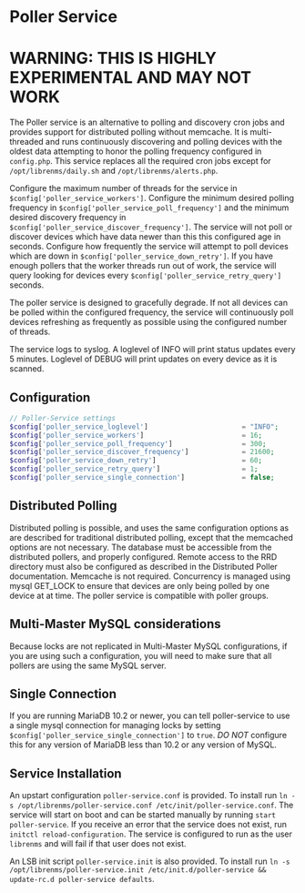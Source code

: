 # Poller Service

# WARNING: THIS IS HIGHLY EXPERIMENTAL AND MAY NOT WORK

The Poller service is an alternative to polling and discovery cron jobs and provides support for distributed polling without memcache. It is multi-threaded and runs continuously discovering and polling devices with the oldest data attempting to honor the polling frequency configured in `config.php`. This service replaces all the required cron jobs except for `/opt/librenms/daily.sh` and `/opt/librenms/alerts.php`.

Configure the maximum number of threads for the service in `$config['poller_service_workers']`. Configure the minimum desired polling frequency in `$config['poller_service_poll_frequency']` and the minimum desired discovery frequency in `$config['poller_service_discover_frequency']`. The service will not poll or discover devices which have data newer than this this configured age in seconds. Configure how frequently the service will attempt to poll devices which are down in `$config['poller_service_down_retry']`. If you have enough pollers that the worker threads run out of work, the service will query looking for devices every `$config['poller_service_retry_query']` seconds.

The poller service is designed to gracefully degrade. If not all devices can be polled within the configured frequency, the service will continuously poll devices refreshing as frequently as possible using the configured number of threads.

The service logs to syslog. A loglevel of INFO will print status updates every 5 minutes. Loglevel of DEBUG will print updates on every device as it is scanned.

## Configuration
```php
// Poller-Service settings
$config['poller_service_loglevel']                       = "INFO";
$config['poller_service_workers']                        = 16;
$config['poller_service_poll_frequency']                 = 300;
$config['poller_service_discover_frequency']             = 21600;
$config['poller_service_down_retry']                     = 60;
$config['poller_service_retry_query']                    = 1;
$config['poller_service_single_connection']              = false;
```

## Distributed Polling
Distributed polling is possible, and uses the same configuration options as are described for traditional distributed polling, except that the memcached options are not necessary. The database must be accessible from the distributed pollers, and properly configured. Remote access to the RRD directory must also be configured as described in the Distributed Poller documentation. Memcache is not required. Concurrency is managed using mysql GET_LOCK to ensure that devices are only being polled by one device at at time. The poller service is compatible with poller groups.

## Multi-Master MySQL considerations
Because locks are not replicated in Multi-Master MySQL configurations, if you are using such a configuration, you will need to make sure that all pollers are using the same MySQL server.

## Single Connection
If you are running MariaDB 10.2 or newer, you can tell poller-service to use a single mysql connection for managing locks by setting `$config['poller_service_single_connection']` to `true`. *DO NOT* configure this for any version of MariaDB less than 10.2 or any version of MySQL.

## Service Installation
An upstart configuration `poller-service.conf` is provided. To install run `ln -s /opt/librenms/poller-service.conf /etc/init/poller-service.conf`. The service will start on boot and can be started manually by running `start poller-service`. If you receive an error that the service does not exist, run `initctl reload-configuration`. The service is configured to run as the user `librenms` and will fail if that user does not exist.

An LSB init script `poller-service.init` is also provided. To install run `ln -s /opt/librenms/poller-service.init /etc/init.d/poller-service && update-rc.d poller-service defaults`.
